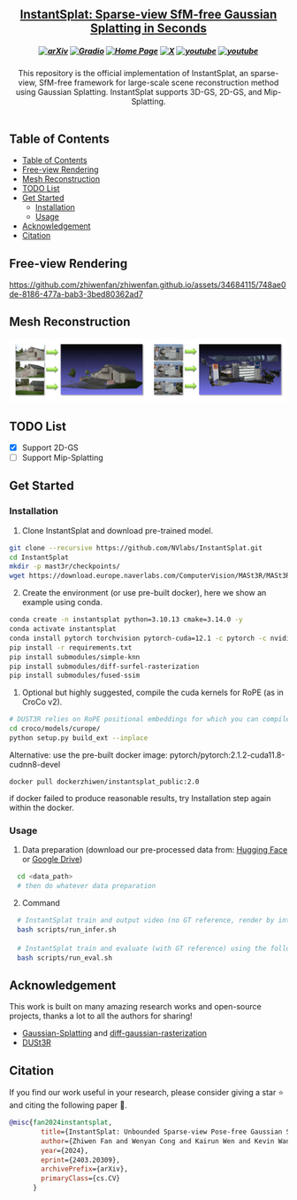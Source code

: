 
<h2 align="center"> <a href="https://arxiv.org/abs/2403.20309">InstantSplat: Sparse-view SfM-free <a href="https://arxiv.org/abs/2403.20309"> Gaussian Splatting in Seconds </a>

<h5 align="center">

[![arXiv](https://img.shields.io/badge/Arxiv-2403.20309-b31b1b.svg?logo=arXiv)](https://arxiv.org/abs/2403.20309) [![Gradio](https://img.shields.io/badge/%F0%9F%A4%97%20Hugging%20Face-Spaces-blue)](https://huggingface.co/spaces/kairunwen/InstantSplat) 
[![Home Page](https://img.shields.io/badge/Project-Website-green.svg)](https://instantsplat.github.io/) [![X](https://img.shields.io/badge/-Twitter@Zhiwen%20Fan%20-black?logo=twitter&logoColor=1D9BF0)](https://x.com/WayneINR/status/1774625288434995219)  [![youtube](https://img.shields.io/badge/Demo_Video-E33122?logo=Youtube)](https://youtu.be/fxf_ypd7eD8) [![youtube](https://img.shields.io/badge/Tutorial_Video-E33122?logo=Youtube)](https://www.youtube.com/watch?v=JdfrG89iPOA&t=347s)
</h5>

<div align="center">
This repository is the official implementation of InstantSplat, an sparse-view, SfM-free framework for large-scale scene reconstruction method using Gaussian Splatting.
InstantSplat supports 3D-GS, 2D-GS, and Mip-Splatting.
</div>
<br>

## Table of Contents

- [Table of Contents](#table-of-contents)
- [Free-view Rendering](#free-view-rendering)
- [Mesh Reconstruction](#mesh-reconstruction)
- [TODO List](#todo-list)
- [Get Started](#get-started)
  - [Installation](#installation)
  - [Usage](#usage)
- [Acknowledgement](#acknowledgement)
- [Citation](#citation)


## Free-view Rendering
https://github.com/zhiwenfan/zhiwenfan.github.io/assets/34684115/748ae0de-8186-477a-bab3-3bed80362ad7


## Mesh Reconstruction
![visualization](assets/mesh_recon.png)

## TODO List
- [x] Support 2D-GS
- [ ] Support Mip-Splatting

## Get Started

### Installation
1. Clone InstantSplat and download pre-trained model.
```bash
git clone --recursive https://github.com/NVlabs/InstantSplat.git
cd InstantSplat
mkdir -p mast3r/checkpoints/
wget https://download.europe.naverlabs.com/ComputerVision/MASt3R/MASt3R_ViTLarge_BaseDecoder_512_catmlpdpt_metric.pth -P mast3r/checkpoints/
```

2. Create the environment (or use pre-built docker), here we show an example using conda.
```bash
conda create -n instantsplat python=3.10.13 cmake=3.14.0 -y
conda activate instantsplat
conda install pytorch torchvision pytorch-cuda=12.1 -c pytorch -c nvidia  # use the correct version of cuda for your system
pip install -r requirements.txt
pip install submodules/simple-knn
pip install submodules/diff-surfel-rasterization
pip install submodules/fused-ssim
```

1. Optional but highly suggested, compile the cuda kernels for RoPE (as in CroCo v2).
```bash
# DUST3R relies on RoPE positional embeddings for which you can compile some cuda kernels for faster runtime.
cd croco/models/curope/
python setup.py build_ext --inplace
```

Alternative: use the pre-built docker image: pytorch/pytorch:2.1.2-cuda11.8-cudnn8-devel
```
docker pull dockerzhiwen/instantsplat_public:2.0
```
if docker failed to produce reasonable results, try Installation step again within the docker.

### Usage
1. Data preparation (download our pre-processed data from: [Hugging Face](https://huggingface.co/datasets/kairunwen/InstantSplat) or [Google Drive](https://drive.google.com/file/d/1K_xtwPKc7y8YAG78L0PH5ldR4PlfG-GR/view?usp=sharing))
```bash
  cd <data_path>
  # then do whatever data preparation
```

2. Command
```bash
  # InstantSplat train and output video (no GT reference, render by interpolation) using the following command.
  bash scripts/run_infer.sh

  # InstantSplat train and evaluate (with GT reference) using the following command.
  bash scripts/run_eval.sh
```

## Acknowledgement

This work is built on many amazing research works and open-source projects, thanks a lot to all the authors for sharing!

- [Gaussian-Splatting](https://github.com/graphdeco-inria/gaussian-splatting) and [diff-gaussian-rasterization](https://github.com/graphdeco-inria/diff-gaussian-rasterization)
- [DUSt3R](https://github.com/naver/dust3r)

## Citation
If you find our work useful in your research, please consider giving a star :star: and citing the following paper :pencil:.

```bibTeX
@misc{fan2024instantsplat,
        title={InstantSplat: Unbounded Sparse-view Pose-free Gaussian Splatting in 40 Seconds},
        author={Zhiwen Fan and Wenyan Cong and Kairun Wen and Kevin Wang and Jian Zhang and Xinghao Ding and Danfei Xu and Boris Ivanovic and Marco Pavone and Georgios Pavlakos and Zhangyang Wang and Yue Wang},
        year={2024},
        eprint={2403.20309},
        archivePrefix={arXiv},
        primaryClass={cs.CV}
      }
```
